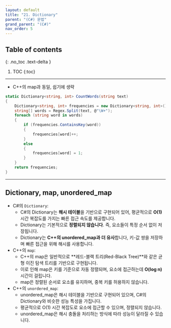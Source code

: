 ```yaml
---
layout: default
title: "21. Dictionary"
parent: "(C#) 문법"
grand_parent: "(C#)"
nav_order: 5
---
```


## Table of contents
{: .no_toc .text-delta }

1. TOC
{:toc}

---

* C++의 map과 동일, 쉽기에 생략

```csharp
static Dictionary<string, int> CountWords(string text)
{ 
    Dictionary<string, int> frequencies = new Dictionary<string, int>(); 
    string[] words = Regex.Split(text, @"\W+");
    foreach (string word in words) 
    { 
        if (frequencies.ContainsKey(word))
        { 
            frequencies[word]++;
        }
        else 
        { 
            frequencies[word] = 1; 
        }
    }
    return frequencies;
}
```

---

## Dictionary, map, unordered_map

* C#의 `Dictionary`:
    * C#의 Dictionary는 **해시 테이블**을 기반으로 구현되어 있어, 평균적으로 **O(1)** 시간 복잡도를 가지는 빠른 접근 속도를 제공합니다.
    * Dictionary는 기본적으로 **정렬되지 않습니다**. 즉, 요소들이 특정 순서 없이 저장됩니다.
    * Dictionary는 **C++의 unordered_map과 더 유사**합니다, 키-값 쌍을 저장하며 빠른 접근을 위해 해시를 사용합니다.
* C++의 `map`:
    * C++의 map은 일반적으로 **레드-블랙 트리(Red-Black Tree)**와 같은 균형 이진 탐색 트리를 기반으로 구현됩니다.
    * 이로 인해 map은 키를 기준으로 자동 정렬되며, 요소에 접근하는데 **O(log n)** 시간이 걸립니다.
    * map은 정렬된 순서로 요소를 유지하며, 중복 키를 허용하지 않습니다.
* C++의 `unordered_map`:
    * unordered_map은 해시 테이블을 기반으로 구현되어 있으며, C#의 Dictionary와 비슷한 성능 특성을 가집니다.
    * 평균적으로 O(1) 시간 복잡도로 요소에 접근할 수 있으며, 정렬되지 않습니다.
    * unordered_map은 해시 충돌을 처리하는 방식에 따라 성능이 달라질 수 있습니다.
